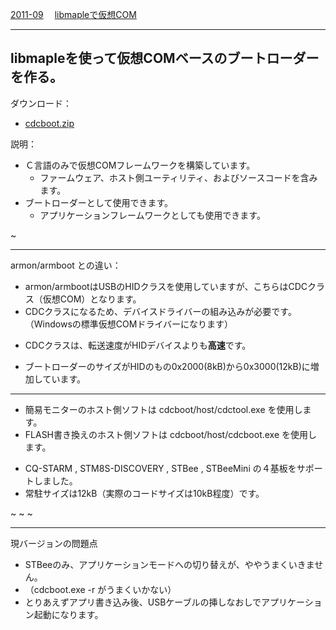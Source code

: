 ﻿[2011-09](2011-09.md) 　[libmapleで仮想COM](libmapleで仮想COM.md) 

- - - -
## libmapleを使って仮想COMベースのブートローダーを作る。

ダウンロード：
- [cdcboot.zip](https://github.com/iruka-/ATMEL_AVR/blob/master/web/upload/STM/cdcboot.zip) 

<!-- dummy comment line for breaking list -->

説明：

- Ｃ言語のみで仮想COMフレームワークを構築しています。
    - ファームウェア、ホスト側ユーティリティ、およびソースコードを含みます。
- ブートローダーとして使用できます。
    - アプリケーションフレームワークとしても使用できます。

<!-- dummy comment line for breaking list -->


~
- - - -
armon/armboot との違い：
- armon/armbootはUSBのHIDクラスを使用していますが、こちらはCDCクラス（仮想COM）となります。
- CDCクラスになるため、デバイスドライバーの組み込みが必要です。（Windowsの標準仮想COMドライバーになります）

<!-- dummy comment line for breaking list -->

- CDCクラスは、転送速度がHIDデバイスよりも**高速**です。

<!-- dummy comment line for breaking list -->

- ブートローダーのサイズがHIDのもの0x2000(8kB)から0x3000(12kB)に増加しています。

<!-- dummy comment line for breaking list -->






- - - -

- 簡易モニターのホスト側ソフトは cdcboot/host/cdctool.exe を使用します。
- FLASH書き換えのホスト側ソフトは cdcboot/host/cdcboot.exe を使用します。

<!-- dummy comment line for breaking list -->

- CQ-STARM , STM8S-DISCOVERY , STBee , STBeeMini の４基板をサポートしました。
- 常駐サイズは12kB（実際のコードサイズは10kB程度）です。

<!-- dummy comment line for breaking list -->

~
~
~
- - - -
現バージョンの問題点
- STBeeのみ、アプリケーションモードへの切り替えが、ややうまくいきません。
- （cdcboot.exe -r がうまくいかない）
- とりあえずアプリ書き込み後、USBケーブルの挿しなおしでアプリケーション起動になります。

